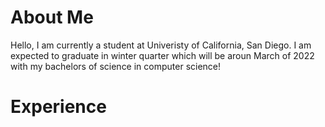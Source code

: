 # About Me
Hello, I am currently a student at Univeristy of California, San Diego. I am expected to graduate in winter quarter which will be aroun March of 2022 with my bachelors of science in computer science!

#

# Experience














